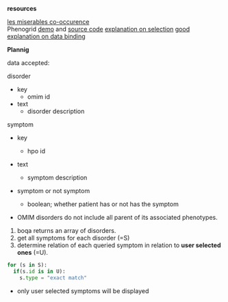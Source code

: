 



__resources__

[les miserables co-occurence](https://bost.ocks.org/mike/miserables/)  
Phenogrid [demo](https://monarchinitiative.org/page/phenogrid) and [source code](https://github.com/monarch-initiative/phenogrid/blob/master/js/phenogrid.js)
[explanation on selection](https://bost.ocks.org/mike/selection/)
[good explanation on data binding](http://alignedleft.com/tutorials/d3/binding-data/)



__Plannig__


data accepted:

disorder
  + key
    + omim id
  + text
    + disorder description

symptom
  + key
    + hpo id
  + text
    + symptom description
  + symptom or not symptom
    + boolean; whether patient has or not has the symptom


+ OMIM disorders do not include all parent of its associated phenotypes.

1. boqa returns an array of disorders.
2. get all symptoms for each disorder (=S)
3. determine relation of each queried symptom in relation to __user selected ones__ (=U).

```py
for (s in S):
  if(s.id is in U):
    s.type = "exact match"

```



+ only user selected symptoms will be displayed
